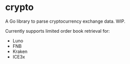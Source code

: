 # crypto

A Go library to parse cryptocurrency exchange data. WIP.

Currently supports limited order book retrieval for:

- Luno
- FNB
- Kraken
- ICE3x